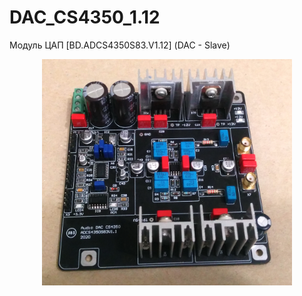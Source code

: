 # DAC_CS4350_1.12
Модуль ЦАП [BD.ADCS4350S83.V1.12] (DAC - Slave)
<p align="center">
  <img src="./foto.png" alt="DAC_CS4350" width="400" />
</p>
